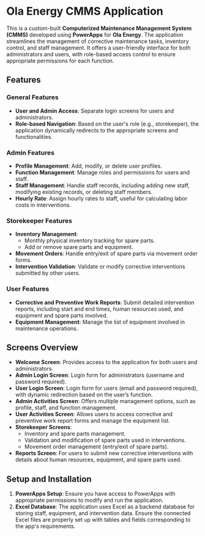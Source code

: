 # Ola Energy CMMS Application

This is a custom-built **Computerized Maintenance Management System (CMMS)** developed using **PowerApps** for **Ola Energy**. The application streamlines the management of corrective maintenance tasks, inventory control, and staff management. It offers a user-friendly interface for both administrators and users, with role-based access control to ensure appropriate permissions for each function.

## Features

### General Features
- **User and Admin Access**: Separate login screens for users and administrators.
- **Role-based Navigation**: Based on the user's role (e.g., storekeeper), the application dynamically redirects to the appropriate screens and functionalities.

### Admin Features
- **Profile Management**: Add, modify, or delete user profiles.
- **Function Management**: Manage roles and permissions for users and staff.
- **Staff Management**: Handle staff records, including adding new staff, modifying existing records, or deleting staff members.
- **Hourly Rate**: Assign hourly rates to staff, useful for calculating labor costs in interventions.

### Storekeeper Features
- **Inventory Management**: 
  - Monthly physical inventory tracking for spare parts.
  - Add or remove spare parts and equipment.
- **Movement Orders**: Handle entry/exit of spare parts via movement order forms.
- **Intervention Validation**: Validate or modify corrective interventions submitted by other users.

### User Features
- **Corrective and Preventive Work Reports**: Submit detailed intervention reports, including start and end times, human resources used, and equipment and spare parts involved.
- **Equipment Management**: Manage the list of equipment involved in maintenance operations.

## Screens Overview

- **Welcome Screen**: Provides access to the application for both users and administrators.
- **Admin Login Screen**: Login form for administrators (username and password required).
- **User Login Screen**: Login form for users (email and password required), with dynamic redirection based on the user’s function.
- **Admin Activities Screen**: Offers multiple management options, such as profile, staff, and function management.
- **User Activities Screen**: Allows users to access corrective and preventive work report forms and manage the equipment list.
- **Storekeeper Screens**: 
  - Inventory and spare parts management.
  - Validation and modification of spare parts used in interventions.
  - Movement order management (entry/exit of spare parts).
- **Reports Screen**: For users to submit new corrective interventions with details about human resources, equipment, and spare parts used.

## Setup and Installation

1. **PowerApps Setup**: Ensure you have access to PowerApps with appropriate permissions to modify and run the application.
2. **Excel Database**: The application uses Excel as a backend database for storing staff, equipment, and intervention data. Ensure the connected Excel files are properly set up with tables and fields corresponding to the app's requirements.
